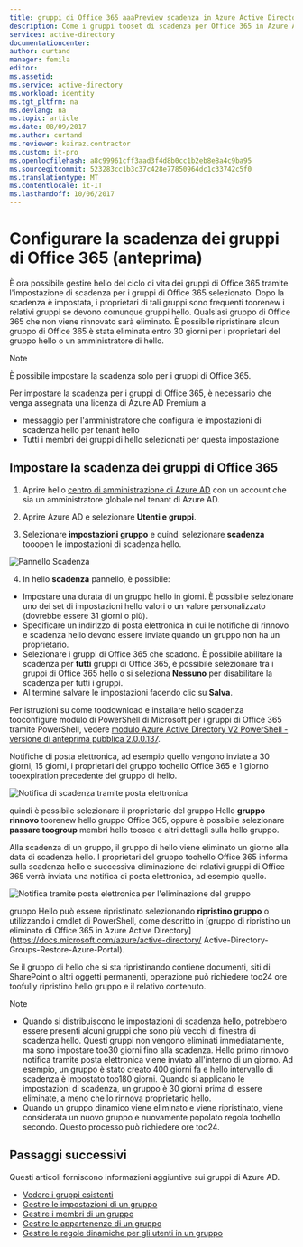 ```yaml
---
title: gruppi di Office 365 aaaPreview scadenza in Azure Active Directory | Documenti Microsoft
description: Come i gruppi tooset di scadenza per Office 365 in Azure Active Directory (anteprima)
services: active-directory
documentationcenter: 
author: curtand
manager: femila
editor: 
ms.assetid: 
ms.service: active-directory
ms.workload: identity
ms.tgt_pltfrm: na
ms.devlang: na
ms.topic: article
ms.date: 08/09/2017
ms.author: curtand
ms.reviewer: kairaz.contractor
ms.custom: it-pro
ms.openlocfilehash: a8c99961cff3aad3f4d8b0cc1b2eb8e8a4c9ba95
ms.sourcegitcommit: 523283cc1b3c37c428e77850964dc1c33742c5f0
ms.translationtype: MT
ms.contentlocale: it-IT
ms.lasthandoff: 10/06/2017
---
```

# <a name="configure-office-365-groups-expiration-preview"></a>Configurare la scadenza dei gruppi di Office 365 (anteprima)

È ora possibile gestire hello del ciclo di vita dei gruppi di Office 365 tramite l'impostazione di scadenza per i gruppi di Office 365 selezionato. Dopo la scadenza è impostata, i proprietari di tali gruppi sono frequenti toorenew i relativi gruppi se devono comunque gruppi hello. Qualsiasi gruppo di Office 365 che non viene rinnovato sarà eliminato. È possibile ripristinare alcun gruppo di Office 365 è stata eliminata entro 30 giorni per i proprietari del gruppo hello o un amministratore di hello.  


> [!NOTE]
> È possibile impostare la scadenza solo per i gruppi di Office 365.
>
> Per impostare la scadenza per i gruppi di Office 365, è necessario che venga assegnata una licenza di Azure AD Premium a
>   - messaggio per l'amministratore che configura le impostazioni di scadenza hello per tenant hello
>   - Tutti i membri dei gruppi di hello selezionati per questa impostazione

## <a name="set-office-365-groups-expiration"></a>Impostare la scadenza dei gruppi di Office 365

1. Aprire hello [centro di amministrazione di Azure AD](https://aad.portal.azure.com) con un account che sia un amministratore globale nel tenant di Azure AD.

2. Aprire Azure AD e selezionare **Utenti e gruppi**.

3. Selezionare **impostazioni gruppo** e quindi selezionare **scadenza** tooopen le impostazioni di scadenza hello.
  
  ![Pannello Scadenza](./media/active-directory-groups-lifecycle-azure-portal/expiration-settings.png)

4. In hello **scadenza** pannello, è possibile:

  * Impostare una durata di un gruppo hello in giorni. È possibile selezionare uno dei set di impostazioni hello valori o un valore personalizzato (dovrebbe essere 31 giorni o più). 
  * Specificare un indirizzo di posta elettronica in cui le notifiche di rinnovo e scadenza hello devono essere inviate quando un gruppo non ha un proprietario. 
  * Selezionare i gruppi di Office 365 che scadono. È possibile abilitare la scadenza per **tutti** gruppi di Office 365, è possibile selezionare tra i gruppi di Office 365 hello o si seleziona **Nessuno** per disabilitare la scadenza per tutti i gruppi.
  * Al termine salvare le impostazioni facendo clic su **Salva**.

Per istruzioni su come toodownload e installare hello scadenza tooconfigure modulo di PowerShell di Microsoft per i gruppi di Office 365 tramite PowerShell, vedere [modulo Azure Active Directory V2 PowerShell - versione di anteprima pubblica 2.0.0.137](https://www.powershellgallery.com/packages/AzureADPreview/2.0.0.137).

Notifiche di posta elettronica, ad esempio quello vengono inviate a 30 giorni, 15 giorni, i proprietari del gruppo toohello Office 365 e 1 giorno tooexpiration precedente del gruppo di hello.

![Notifica di scadenza tramite posta elettronica](./media/active-directory-groups-lifecycle-azure-portal/expiration-notification.png)

quindi è possibile selezionare il proprietario del gruppo Hello **gruppo rinnovo** toorenew hello gruppo Office 365, oppure è possibile selezionare **passare toogroup** membri hello toosee e altri dettagli sulla hello gruppo.

Alla scadenza di un gruppo, il gruppo di hello viene eliminato un giorno alla data di scadenza hello. I proprietari del gruppo toohello Office 365 informa sulla scadenza hello e successiva eliminazione dei relativi gruppi di Office 365 verrà inviata una notifica di posta elettronica, ad esempio quello.

![Notifica tramite posta elettronica per l'eliminazione del gruppo](./media/active-directory-groups-lifecycle-azure-portal/deletion-notification.png)

gruppo Hello può essere ripristinato selezionando **ripristino gruppo** o utilizzando i cmdlet di PowerShell, come descritto in [gruppo di ripristino un eliminato di Office 365 in Azure Active Directory] (https://docs.microsoft.com/azure/active-directory/ Active-Directory-Groups-Restore-Azure-Portal).
    
Se il gruppo di hello che si sta ripristinando contiene documenti, siti di SharePoint o altri oggetti permanenti, operazione può richiedere too24 ore toofully ripristino hello gruppo e il relativo contenuto.

> [!NOTE]
> * Quando si distribuiscono le impostazioni di scadenza hello, potrebbero essere presenti alcuni gruppi che sono più vecchi di finestra di scadenza hello. Questi gruppi non vengono eliminati immediatamente, ma sono impostare too30 giorni fino alla scadenza. Hello primo rinnovo notifica tramite posta elettronica viene inviato all'interno di un giorno. Ad esempio, un gruppo è stato creato 400 giorni fa e hello intervallo di scadenza è impostato too180 giorni. Quando si applicano le impostazioni di scadenza, un gruppo è 30 giorni prima di essere eliminate, a meno che lo rinnova proprietario hello.
> * Quando un gruppo dinamico viene eliminato e viene ripristinato, viene considerata un nuovo gruppo e nuovamente popolato regola toohello secondo. Questo processo può richiedere ore too24.

## <a name="next-steps"></a>Passaggi successivi
Questi articoli forniscono informazioni aggiuntive sui gruppi di Azure AD.

* [Vedere i gruppi esistenti](active-directory-groups-view-azure-portal.md)
* [Gestire le impostazioni di un gruppo](active-directory-groups-settings-azure-portal.md)
* [Gestire i membri di un gruppo](active-directory-groups-members-azure-portal.md)
* [Gestire le appartenenze di un gruppo](active-directory-groups-membership-azure-portal.md)
* [Gestire le regole dinamiche per gli utenti in un gruppo](active-directory-groups-dynamic-membership-azure-portal.md)
